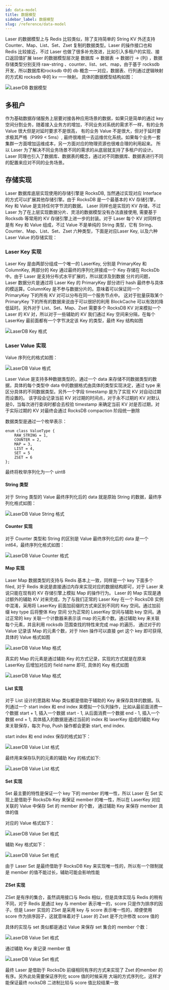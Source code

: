 ```yaml
---
id: data-model
title: 数据模型 
sidebar_label: 数据模型
slug: /reference/data-model
---
```


Laser 的数据模型上与 Redis 比较类似，除了支持简单的 String KV 外还支持 Counter、Map、List、Set、Zset 复制的数据类型。Laser 的操作接口也和
Redis 比较接近，不过 Laser 也做了很多补充改进，比如引入多租户的实现、接口返回值扩展
laser 的数据模型层次是 数据库 -> 数据表 -> 数据行 -> (列) ，数据存储类型分别支持 raw-string 、counter、list、set、map，由于基于 rocksdb 开发，所以数据库和rocksdb 中的 db 概念一一对应，数据表、行列通过逻辑映射的方式和 rocksdb 中的 kv 一一映射。
具体的数据模型结构如图：

![LaserDB 数据模型](../images/laser_data_model.png)

## 多租户

作为基础数据存储服务上层要对接各种应用场景的数据，如果只是简单的通过 key 空间分割业务，随着接入业务方的增加，不同业务对系统的需求不一样，有的业务 Value 很大但是对延时要求不是很高，
有的业务 Value 不是很大，但对于延时要求极其严格（P999 < 5ms）, 最终很难统一去运维优化系统。如果每个业务一套集群一方面增加运维成本，另一方面对应的物理资源也很难合理的利用起来。
所以 Laser 为了解决不同业务场景不同的需求的从底层就支持了多租户的设计。Laser 同理也引入了数据库、数据表的概念，通过对不同数据库、数据表进行不同的配置来应对不同的业务场景。

## 存储实现

Laser 数据库底层实现使用的存储引擎是 RocksDB, 当然通过实现对应 Interface 的方式可以扩展其他存储引擎。由于 RocksDB 是一个最基本的 KV 存储引擎，Key 和 Value 是支持任何字节流的数据。
Laser 同样也是实现的 KV 存储，不过 Laser 为了在上层实现数据分片、灵活的数据模型没有办法直接使用, 需要基于 Rocksdb 等常用的 KV 存储引擎上进一步的封装。对于 Laser 每个 KV 对同样也是有 Key 和
Value 组成，不过 Value 不是单纯的 String 类型，它有 String、Counter、Map、List、Set、Zset 六种类型，下面是对应Laser Key, 以及六种 Laser Value 的存储实现：

### Laser Key 实现

Laser Key 是由两部分组成一个唯一的 LaserKey, 分别是 PrimaryKey 和 ColumnKey, 两部分的 Key 通过最终的序列化拼接成一个 Key 存储在 RocksDb 中。由于 Laser 是支持分布式水平扩展的，所以就涉及到数据
分片的问题，Laser 数据分片是通过将 Laser Key 的 PrimaryKey 部分进行 hash 最终参与具体的模运算。ColumnKey 是不参与数据分片的。意味着可以保证同一个 PrimaryKey 下的所有 KV 对可以分布在同一个服务节点中。
这对于批量获取某个 PrimaryKey 下的所有的数据来说由于可以很好的利用 BlockCache 可以有效的降低延时。另外对于 List、Set、Map、Zset 需要多个 RocksDB KV 对来模拟一个 Laser 的 KV 对，所以对于一些辅助的
KV 我们通过 Key 空间来分隔，在每个 LaserKey 最前面都有一个字节决定该 Key 的类型，最终 Key 结构如图


![LaserDB Key 格式](../images/laser_key_format.png)

### Laser Value 实现

Value 序列化的格式如图：

![LaserDB Value 格式](../images/laser_value_format.png)

Laser Value 是支持多种数据类型的，通过一个 data 来存储不同数据类型的数据，具体的每个类型中 data 中的数据格式由具体的类型实现决定，通过 type 来区分具体的不同数据类型。另外一个字段 timestamp 是为了实现 KV 对自动过期而设置的。
该字段会记录当前 KV 对过期的时间点，对于永不过期的 KV 对默认是0，当每次进行查询时都会去校验 timestamp 来确定当前 KV 对是否过期，对于实际过期的 KV 对最终会通过 RocksDB compaction 阶段统一删除

数据类型是通过一个枚举表示：

```
enum class ValueType {
	RAW_STRING = 1,
	COUNTER = 2,
	MAP = 3,
	LIST = 4,
	SET = 5
	ZSET = 6
};
```

最终将枚举序列化为一个 uint8


#### String 类型

对于 String 类型的 Value 最终序列化后的 data 就是原始 String 的数据，最终序列化格式如图：

![LaserDB Value String 格式](../images/laser_value_string.png)


#### Counter 实现

对于 Counter 类型和 String 的区别是 Value 最终序列化后的 data 是一个 int64，最终序列化格式如图：

![LaserDB Value Counter 格式](../images/laser_value_counter.png)


#### Map 实现

Laser Map 数据类型的支持与 Redis 基本上一致，同样是一个 key 下面多个 filed, 对于 Redis 来说是直接通过内存来实现对应的数据结构即可，对于 Laser 来说只能在现有的 KV 存储引擎上模拟 Map 的操作行为。
Laser 的 Map 实现是通过额外的辅助 KV 对来完成，为了与我们正常的 Laser Key 在一个 RocksDB 实例中混淆，采用将 LaserKey 前面加前缀的方式来区别不同的 Key 空间。通过加前缀 key type 后将整体 Key 空间
分为正常的 LaserKey 空间与辅助 key 空间。通过正常的 key 关联一个计数器来表示该 map 的元素个数。通过辅助 key 来关联每个元素，并且利用 rocksdb 范围查找的特性来完成 map 的遍历，
通过对于的 Value 记录该 Map 的元素个数，对于 hlen 操作可以直接 get 这个 key 即可获得, 具体的 Value 格式如图

![LaserDB Value Map 格式](../images/laser_value_map_meta.png)

真实的 Map 的元素是通过辅助 Key 的方式记录，实现的方式就是在原来 LaserKey 后增加对应的 field name 即可, 具体的 Key 格式如图

![LaserDB Value Map 格式](../images/laser_value_map.png)

#### List 实现

对于 List 设计的思路和 Map 类似都是借助于辅助的 Key 来保存具体的数据。队列通过一个 start index 和 end index 来模拟一个队列操作，比如从最前面消费一个数据 start + 1, 插入一个数据 start - 1, 
从后面消费一个数据 end - 1, 插入一个数据 end + 1, 具体插入的数据是通过当前的 index 和 laserKey 组成的辅助 Key 来关联保存，每次 Pop, Push 操作都会更新 start, end index.

start index 和 end index 保存的格式如下：

![LaserDB Value List 格式](../images/laser_value_list_meta.png)

最终用来保存队列的元素的辅助 Key 的格式如下:

![LaserDB Value List 格式](../images/laser_value_list.png)

#### Set 实现

Set 最主要的特性是保证一个 key 下的 member 的唯一性，所以 Laser 在 Set 实现上是借助于 RocksDb Key 来保证 member 的唯一性，所以在 LaserKey 对应关联的 Value 中保存 Set 的 member 的个数，
通过辅助 Key 来保存 member 具体的值

对应的 Value 格式如下：

![LaserDB Value Set 格式](../images/laser_value_set_meta.png)

辅助 Key 格式如下：

![LaserDB Value Set 格式](../images/laser_value_set.png)

由于 Laser Set 是最终借助于 RocksDB Key 来实现唯一性的，所以有一个限制就是 member 的值不能过长，辅助可能会影响性能

#### ZSet 实现

ZSet 是有序的集合，虽然调用接口与 Redis 相似，但是具体实现与 Redis 的稍有不同，对于 Redis 是通过 key 与 member 表示唯一的，score 只是作为排序的因子。但是 Laser 实现的 ZSet 是采用 key 与 score
表示唯一性的，顺便使用 score 作为排序因子，这就意味着对于 Laser 的 Zset 是不允许修改 score 值的

具体的实现与 set 类似都是通过 Value 来保存 set 集合的 member 个数：

![LaserDB Value Set 格式](../images/laser_value_set_meta.png)

通过辅助 Key 来记录 member 值

![LaserDB Value Set 格式](../images/laser_value_set.png)

最终 Laser 是借助于 RocksDb 前缀相同有序的方式来实现了 Zset 的member 的有序。另外此处需要保证序列化 score 值的时候采用 大端的方式序列化，这样才能保证最终 rocksDB 二进制比较与 score 值比较结果一致


